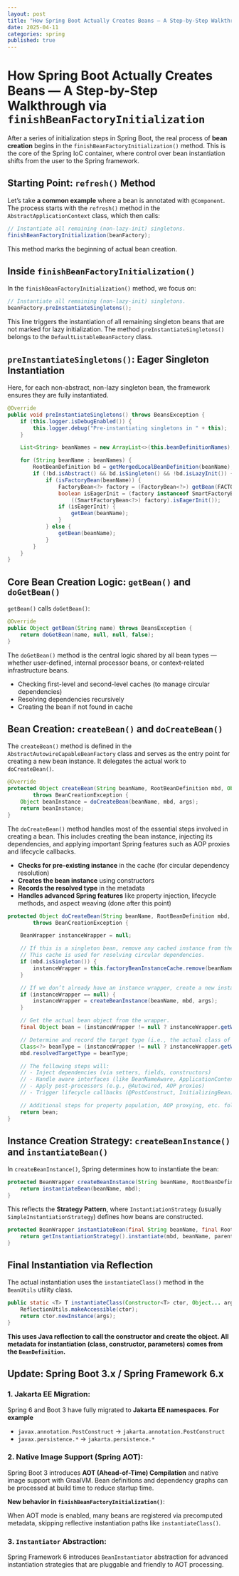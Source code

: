 ```yaml
---
layout: post
title: "How Spring Boot Actually Creates Beans — A Step-by-Step Walkthrough via `finishBeanFactoryInitialization`"
date: 2025-04-11
categories: spring
published: true
---
```


# How Spring Boot Actually Creates Beans — A Step-by-Step Walkthrough via `finishBeanFactoryInitialization`
After a series of initialization steps in Spring Boot, the real process of **bean creation** begins in the `finishBeanFactoryInitialization()` method. This is the core of the Spring IoC container, where control over bean instantiation shifts from the user to the Spring framework.

## Starting Point: `refresh()` Method
Let’s take **a common example** where a bean is annotated with `@Component`. The process starts with the `refresh()` method in the `AbstractApplicationContext` class, which then calls:
```java
// Instantiate all remaining (non-lazy-init) singletons.
finishBeanFactoryInitialization(beanFactory);
```
This method marks the beginning of actual bean creation.

## Inside `finishBeanFactoryInitialization()`
In the `finishBeanFactoryInitialization()` method, we focus on:
```java
// Instantiate all remaining (non-lazy-init) singletons.
beanFactory.preInstantiateSingletons();
```
This line triggers the instantiation of all remaining singleton beans that are not marked for lazy initialization. The method `preInstantiateSingletons()` belongs to the `DefaultListableBeanFactory` class.

## `preInstantiateSingletons()`: Eager Singleton Instantiation
Here, for each non-abstract, non-lazy singleton bean, the framework ensures they are fully instantiated.
```java
@Override
public void preInstantiateSingletons() throws BeansException {
    if (this.logger.isDebugEnabled()) {
        this.logger.debug("Pre-instantiating singletons in " + this);
    }

    List<String> beanNames = new ArrayList<>(this.beanDefinitionNames);

    for (String beanName : beanNames) {
        RootBeanDefinition bd = getMergedLocalBeanDefinition(beanName);
        if (!bd.isAbstract() && bd.isSingleton() && !bd.isLazyInit()) {
            if (isFactoryBean(beanName)) {
                FactoryBean<?> factory = (FactoryBean<?>) getBean(FACTORY_BEAN_PREFIX + beanName);
                boolean isEagerInit = (factory instanceof SmartFactoryBean &&
                    ((SmartFactoryBean<?>) factory).isEagerInit());
                if (isEagerInit) {
                    getBean(beanName);
                }
            } else {
                getBean(beanName);
            }
        }
    }
}
```

## Core Bean Creation Logic: `getBean()` and `doGetBean()`
`getBean()` calls `doGetBean()`:
```java
@Override
public Object getBean(String name) throws BeansException {
    return doGetBean(name, null, null, false);
}
```
The `doGetBean()` method is the central logic shared by all bean types — whether user-defined, internal processor beans, or context-related infrastructure beans.
- Checking first-level and second-level caches (to manage circular dependencies)
- Resolving dependencies recursively
- Creating the bean if not found in cache

## Bean Creation: `createBean()` and `doCreateBean()`
The `createBean()` method is defined in the `AbstractAutowireCapableBeanFactory` class and serves as the entry point for creating a new bean instance. It delegates the actual work to `doCreateBean()`.

```java
@Override
protected Object createBean(String beanName, RootBeanDefinition mbd, Object[] args)
        throws BeanCreationException {
    Object beanInstance = doCreateBean(beanName, mbd, args);
    return beanInstance;
}
```
The `doCreateBean()` method handles most of the essential steps involved in creating a bean. This includes creating the bean instance, injecting its dependencies, and applying important Spring features such as AOP proxies and lifecycle callbacks.
- **Checks for pre-existing instance** in the cache (for circular dependency resolution)
- **Creates the bean instance** using constructors
- **Records the resolved type** in the metadata
- **Handles advanced Spring features** like property injection, lifecycle methods, and aspect weaving (done after this point)

```java
protected Object doCreateBean(String beanName, RootBeanDefinition mbd, Object[] args)
        throws BeanCreationException {

    BeanWrapper instanceWrapper = null;

    // If this is a singleton bean, remove any cached instance from the factoryBeanInstanceCache.
    // This cache is used for resolving circular dependencies.
    if (mbd.isSingleton()) {
        instanceWrapper = this.factoryBeanInstanceCache.remove(beanName);
    }

    // If we don’t already have an instance wrapper, create a new instance of the bean.
    if (instanceWrapper == null) {
        instanceWrapper = createBeanInstance(beanName, mbd, args);
    }

    // Get the actual bean object from the wrapper.
    final Object bean = (instanceWrapper != null ? instanceWrapper.getWrappedInstance() : null);

    // Determine and record the target type (i.e., the actual class of the bean).
    Class<?> beanType = (instanceWrapper != null ? instanceWrapper.getWrappedClass() : null);
    mbd.resolvedTargetType = beanType;

    // The following steps will:
    // - Inject dependencies (via setters, fields, constructors)
    // - Handle aware interfaces (like BeanNameAware, ApplicationContextAware)
    // - Apply post-processors (e.g., @Autowired, AOP proxies)
    // - Trigger lifecycle callbacks (@PostConstruct, InitializingBean)

    // Additional steps for property population, AOP proxying, etc. follow...
    return bean;
}
```

## Instance Creation Strategy: `createBeanInstance()` and `instantiateBean()`
In `createBeanInstance()`, Spring determines how to instantiate the bean:
```java
protected BeanWrapper createBeanInstance(String beanName, RootBeanDefinition mbd, Object[] args) {
    return instantiateBean(beanName, mbd);
}
```
This reflects the **Strategy Pattern**, where `InstantiationStrategy` (usually `SimpleInstantiationStrategy`) defines how beans are constructed.
```java
protected BeanWrapper instantiateBean(final String beanName, final RootBeanDefinition mbd) {
    return getInstantiationStrategy().instantiate(mbd, beanName, parent);
}
```

## Final Instantiation via Reflection
The actual instantiation uses the `instantiateClass()` method in the `BeanUtils` utility class.
```java
public static <T> T instantiateClass(Constructor<T> ctor, Object... args) throws BeanInstantiationException {
    ReflectionUtils.makeAccessible(ctor);
    return ctor.newInstance(args);
}
```
**This uses Java reflection to call the constructor and create the object. All metadata for instantiation (class, constructor, parameters) comes from the `BeanDefinition`.**

## **Update: Spring Boot 3.x / Spring Framework 6.x**

### 1. Jakarta EE Migration:
Spring 6 and Boot 3 have fully migrated to **Jakarta EE namespaces**.
**For example**
- `javax.annotation.PostConstruct` → `jakarta.annotation.PostConstruct`
- `javax.persistence.*` → `jakarta.persistence.*`

### 2. Native Image Support (Spring AOT):
Spring Boot 3 introduces **AOT (Ahead-of-Time) Compilation** and native image support with GraalVM. Bean definitions and dependency graphs can be processed at build time to reduce startup time.

**New behavior in `finishBeanFactoryInitialization()`**:

When AOT mode is enabled, many beans are registered via precomputed metadata, skipping reflective instantiation paths like `instantiateClass()`.

### 3. `Instantiator` Abstraction:

Spring Framework 6 introduces `BeanInstantiator` abstraction for advanced instantiation strategies that are pluggable and friendly to AOT processing.

